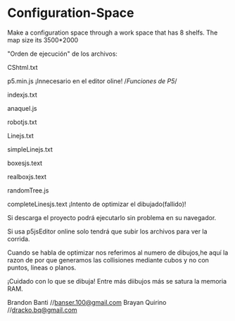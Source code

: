 # Configuration-Space
Make a configuration space through a work space that has 8 shelfs. The map size its 3500*2000

"Orden de ejecución" de los archivos:

CShtml.txt

p5.min.js ¡Innecesario en el editor oline! /*Funciones de P5*/

indexjs.txt

anaquel.js

robotjs.txt

Linejs.txt

simpleLinejs.txt

boxesjs.text

realboxjs.text

randomTree.js

completeLinesjs.text ¡Intento de optimizar el dibujado(fallido)!


Si descarga el proyecto podrá ejecutarlo sin problema en su navegador.

Si usa p5jsEditor online solo tendrá que subir los archivos para ver 
la corrida.


Cuando se habla de optimizar nos referimos al numero de dibujos,he
aquí la razon de por que generamos las collisiones mediante cubos
y no con puntos, lineas o planos.

¡Cuidado con lo que se dibuja! Entre más diibujos más se satura la
memoria RAM.


Brandon Banti  //banser.100@gmail.com
Brayan Quirino //dracko.bq@gmail.com
